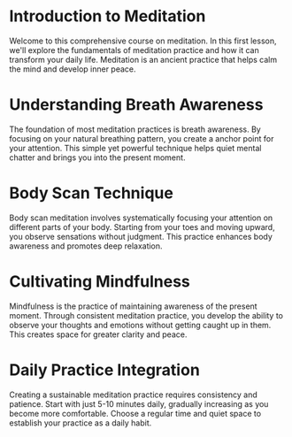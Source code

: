 # Introduction to Meditation

Welcome to this comprehensive course on meditation. In this first lesson, we'll explore the fundamentals of meditation practice and how it can transform your daily life. Meditation is an ancient practice that helps calm the mind and develop inner peace.

# Understanding Breath Awareness

The foundation of most meditation practices is breath awareness. By focusing on your natural breathing pattern, you create a anchor point for your attention. This simple yet powerful technique helps quiet mental chatter and brings you into the present moment.

# Body Scan Technique

Body scan meditation involves systematically focusing your attention on different parts of your body. Starting from your toes and moving upward, you observe sensations without judgment. This practice enhances body awareness and promotes deep relaxation.

# Cultivating Mindfulness

Mindfulness is the practice of maintaining awareness of the present moment. Through consistent meditation practice, you develop the ability to observe your thoughts and emotions without getting caught up in them. This creates space for greater clarity and peace.

# Daily Practice Integration

Creating a sustainable meditation practice requires consistency and patience. Start with just 5-10 minutes daily, gradually increasing as you become more comfortable. Choose a regular time and quiet space to establish your practice as a daily habit.
